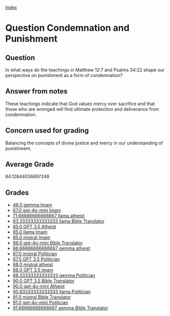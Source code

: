 
[Index](../../index.md)
# Question Condemnation and Punishment
## Question
In what ways do the teachings in Matthew 12:7 and Psalms 34:22 shape our perspective on punishment as a form of condemnation?

## Answer from notes
These teachings indicate that God values mercy over sacrifice and that those who are wronged will find ultimate protection and deliverance from condemnation.

## Concern used for grading
Balancing the concepts of divine justice and mercy in our understanding of punishment.

## Average Grade
84.12844036697248

## Grades
 * [46.0 gemma Imam](../answers/gemma_Imam/Condemnation_and_Punishment.md)
 * [67.0 gpt-4o-mini Imam](../answers/gpt-4o-mini_Imam/Condemnation_and_Punishment.md)
 * [71.66666666666667 llama atheist](../answers/llama_atheist/Condemnation_and_Punishment.md)
 * [83.33333333333333 llama Bible Translator](../answers/llama_Bible_Translator/Condemnation_and_Punishment.md)
 * [85.0 GPT 3.5 Atheist](../answers/GPT_3.5_Atheist/Condemnation_and_Punishment.md)
 * [85.0 llama Imam](../answers/llama_Imam/Condemnation_and_Punishment.md)
 * [85.0 mistral Imam](../answers/mistral_Imam/Condemnation_and_Punishment.md)
 * [86.0 gpt-4o-mini Bible Translator](../answers/gpt-4o-mini_Bible_Translator/Condemnation_and_Punishment.md)
 * [86.66666666666667 gemma atheist](../answers/gemma_atheist/Condemnation_and_Punishment.md)
 * [87.0 mistral Politician](../answers/mistral_Politician/Condemnation_and_Punishment.md)
 * [87.5 GPT 3.5 Politician](../answers/GPT_3.5_Politician/Condemnation_and_Punishment.md)
 * [88.0 mistral atheist](../answers/mistral_atheist/Condemnation_and_Punishment.md)
 * [88.0 GPT 3.5 Imam](../answers/GPT_3.5_Imam/Condemnation_and_Punishment.md)
 * [88.33333333333333 gemma Politician](../answers/gemma_Politician/Condemnation_and_Punishment.md)
 * [90.0 GPT 3.5 Bible Translator](../answers/GPT_3.5_Bible_Translator/Condemnation_and_Punishment.md)
 * [90.0 gpt-4o-mini Atheist](../answers/gpt-4o-mini_Atheist/Condemnation_and_Punishment.md)
 * [90.83333333333333 llama Politician](../answers/llama_Politician/Condemnation_and_Punishment.md)
 * [91.0 mistral Bible Translator](../answers/mistral_Bible_Translator/Condemnation_and_Punishment.md)
 * [91.0 gpt-4o-mini Politician](../answers/gpt-4o-mini_Politician/Condemnation_and_Punishment.md)
 * [91.66666666666667 gemma Bible Translator](../answers/gemma_Bible_Translator/Condemnation_and_Punishment.md)
